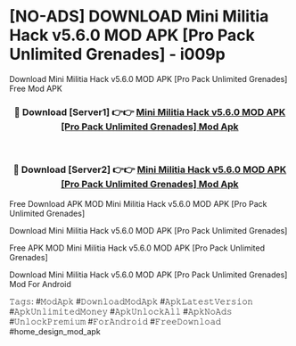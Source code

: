 # [NO-ADS] DOWNLOAD Mini Militia Hack v5.6.0 MOD APK [Pro Pack Unlimited Grenades] - i009p
Download Mini Militia Hack v5.6.0 MOD APK [Pro Pack Unlimited Grenades] Free Mod APK

<div align="center">
<h3>🔴 Download [Server1] 👉👉 <a href="https://apk-comot.site?title=Mini_Militia_Hack_v5.6.0_MOD_APK_[Pro_Pack_Unlimited_Grenades]">Mini Militia Hack v5.6.0 MOD APK [Pro Pack Unlimited Grenades] Mod Apk</a></h3><br>

<h3>🔴 Download [Server2] 👉👉 <a href="https://apk-comot.site?title=Mini_Militia_Hack_v5.6.0_MOD_APK_[Pro_Pack_Unlimited_Grenades]">Mini Militia Hack v5.6.0 MOD APK [Pro Pack Unlimited Grenades] Mod Apk</a></h3>
</div>


Free Download APK MOD Mini Militia Hack v5.6.0 MOD APK [Pro Pack Unlimited Grenades]

Download Mini Militia Hack v5.6.0 MOD APK [Pro Pack Unlimited Grenades] 

Free APK MOD Mini Militia Hack v5.6.0 MOD APK [Pro Pack Unlimited Grenades] 

Download Mini Militia Hack v5.6.0 MOD APK [Pro Pack Unlimited Grenades] Mod For Android

𝚃𝚊𝚐𝚜: #𝙼𝚘𝚍𝙰𝚙𝚔 #𝙳𝚘𝚠𝚗𝚕𝚘𝚊𝚍𝙼𝚘𝚍𝙰𝚙𝚔 #𝙰𝚙𝚔𝙻𝚊𝚝𝚎𝚜𝚝𝚅𝚎𝚛𝚜𝚒𝚘𝚗 #𝙰𝚙𝚔𝚄𝚗𝚕𝚒𝚖𝚒𝚝𝚎𝚍𝙼𝚘𝚗𝚎𝚢 #𝙰𝚙𝚔𝚄𝚗𝚕𝚘𝚌𝚔𝙰𝚕𝚕 #𝙰𝚙𝚔𝙽𝚘𝙰𝚍𝚜 #𝚄𝚗𝚕𝚘𝚌𝚔𝙿𝚛𝚎𝚖𝚒𝚞𝚖 #𝙵𝚘𝚛𝙰𝚗𝚍𝚛𝚘𝚒𝚍 #𝙵𝚛𝚎𝚎𝙳𝚘𝚠𝚗𝚕𝚘𝚊𝚍 #home_design_mod_apk